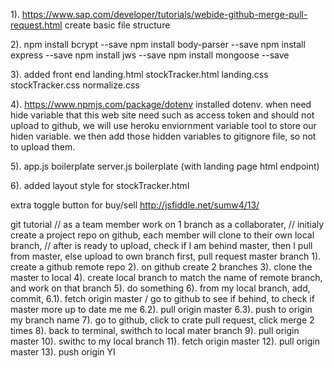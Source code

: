 1).
https://www.sap.com/developer/tutorials/webide-github-merge-pull-request.html
create basic file structure

2).
npm install bcrypt --save
npm install body-parser --save
npm install express --save
npm install jws --save
npm install mongoose --save

3).
added front end
landing.html
stockTracker.html
landing.css
stockTracker.css
normalize.css

4).
https://www.npmjs.com/package/dotenv
installed dotenv.
when need hide variable that this web site need such as access token and should not upload to github,
we will use heroku enviornment variable tool to store our hiden variable.
we then add those hidden variables to gitignore file, so not to upload them.

5).
app.js boilerplate
server.js boilerplate (with landing page html endpoint)

6).
added layout style for stockTracker.html

extra
toggle button for buy/sell
http://jsfiddle.net/sumw4/13/

git tutorial
// as a team member work on 1 branch as a collaborater,
// initialy create a project repo on github, each member will clone to their own local branch,
// after is ready to upload, check if I am behind master, then I pull from master, else upload to own branch first, pull request master branch
1). create a github remote repo
2). on github create 2 branches
3). clone the master to local
4). create local branch to match the name of remote branch, and work on that branch
5). do something
6). from my local branch, add, commit, 
6.1). fetch origin master / go to github to see if behind, to check if master more up to date me me
6.2). pull origin master
6.3). push to origin my branch name
7). go to github, click to crate pull request, click merge 2 times
8). back to terminal, swithch to local mater branch
9). pull origin master
10). swithc to my local branch
11). fetch origin master
12). pull origin master
13). push origin YI
